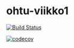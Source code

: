 # ohtu-viikko1

[![Build Status](https://travis-ci.org/Mamelukki/ohtu-viikko1.svg?branch=master)](https://travis-ci.org/Mamelukki/ohtu-viikko1)

[![codecov](https://codecov.io/gh/Mamelukki/ohtu-viikko1/branch/master/graph/badge.svg)](https://codecov.io/gh/Mamelukki/ohtu-viikko1)
